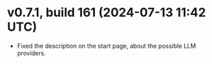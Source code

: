 # v0.7.1, build 161 (2024-07-13 11:42 UTC)
- Fixed the description on the start page, about the possible LLM providers.